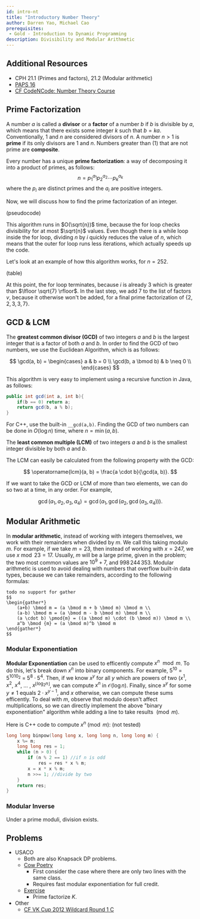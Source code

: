 ```yaml
---
id: intro-nt
title: "Introductory Number Theory"
author: Darren Yao, Michael Cao
prerequisites:
 - Gold - Introduction to Dynamic Programming
description: Divisibility and Modular Arithmetic
---
```


## Additional Resources

 - CPH 21.1 (Primes and factors), 21.2 (Modular arithmetic)
 - [PAPS 16](https://www.csc.kth.se/~jsannemo/slask/main.pdf)
 - [CF CodeNCode: Number Theory Course](https://codeforces.com/blog/entry/77137)

## Prime Factorization

A number $a$ is called a **divisor** or a **factor** of a number $b$ if $b$ is divisible by $a$, which means that there exists some integer $k$ such that $b = ka$. Conventionally, $1$ and $n$ are considered divisors of $n$. A number $n > 1$ is **prime** if its only divisors are $1$ and $n$. Numbers greater than \(1\) that are not prime are **composite**.

Every number has a unique **prime factorization**: a way of decomposing it into a product of primes, as follows:
$$
n = {p_1}^{a_1} {p_2}^{a_2} \cdots {p_k}^{a_k}
$$
where the $p_i$ are distinct primes and the $a_i$ are positive integers.

Now, we will discuss how to find the prime factorization of an integer.

(pseudocode)

This algorithm runs in $O(\sqrt{n})$ time, because the for loop checks divisibility for at most $\sqrt{n}$ values. Even though there is a while loop inside the for loop, dividing $n$ by $i$ quickly reduces the value of $n$, which means that the outer for loop runs less iterations, which actually speeds up the code.

Let's look at an example of how this algorithm works, for $n = 252$.

(table)

At this point, the for loop terminates, because $i$ is already 3 which is greater than $\lfloor \sqrt{7} \rfloor$. In the last step, we add $7$ to the list of factors $v$, because it otherwise won't be added, for a final prime factorization of $\{2, 2, 3, 3, 7\}$.


## GCD & LCM

The **greatest common divisor (GCD)** of two integers $a$ and $b$ is the largest integer that is a factor of both $a$ and $b$. In order to find the GCD of two numbers, we use the Euclidean Algorithm, which is as follows:

$$
\gcd(a, b) = \begin{cases}
     a & b = 0 \\
     \gcd(b, a \bmod b) & b \neq 0 \\
\end{cases}
$$

This algorithm is very easy to implement using a recursive function in Java, as follows:

```java
public int gcd(int a, int b){
    if(b == 0) return a;
    return gcd(b, a % b);
}
```

For C++, use the built-in `__gcd(a,b)`. Finding the GCD of two numbers can be done in $O(\log n)$ time, where $n = \min(a, b)$.

The **least common multiple (LCM)** of two integers $a$ and $b$ is the smallest integer divisible by both $a$ and $b$.

The LCM can easily be calculated from the following property with the GCD:

$$
\operatorname{lcm}(a, b) = \frac{a \cdot b}{\gcd(a, b)}.
$$

If we want to take the GCD or LCM of more than two elements, we can do so two at a time, in any order. For example,

$$
\gcd(a_1, a_2, a_3, a_4) = \gcd(a_1, \gcd(a_2, \gcd(a_3, a_4))).
$$

## Modular Arithmetic

In **modular arithmetic**, instead of working with integers themselves, we work with their remainders when divided by $m$. We call this taking modulo $m$. For example, if we take $m = 23$, then instead of working with $x = 247$, we use $x \bmod 23 = 17$. Usually, $m$ will be a large prime, given in the problem; the two most common values are $10^9 + 7$, and $998\,244\,353$. Modular arithmetic is used to avoid dealing with numbers that overflow built-in data types, because we can take remainders, according to the following formulas:

```
todo no support for gather
$$
\begin{gather*}
    (a+b) \bmod m = (a \bmod m + b \bmod m) \bmod m \\
    (a-b) \bmod m = (a \bmod m - b \bmod m) \bmod m \\
    (a \cdot b) \pmod{m} = ((a \bmod m) \cdot (b \bmod m)) \bmod m \\
    a^b \bmod {m} = (a \bmod m)^b \bmod m
\end{gather*}
$$
```

### Modular Exponentiation

**Modular Exponentiation** can be used to efficently compute $x ^ n \mod m$. To do this, let's break down $x ^ n$ into binary components. For example, $5 ^ {10}$ = $5 ^ {1010_2}$ = $5 ^ 8 \cdot 5 ^ 4$. Then, if we know $x ^ y$ for all $y$ which are powers of two ($x ^ 1$, $x ^ 2$, $x ^ 4$, $\dots$ , $x ^ {\lfloor{\log_2n} \rfloor}$, we can compute $x ^ n$ in $\mathcal{O}(\log n)$. Finally, since $x ^ y$ for some $y \neq 1$ equals $2 \cdot x ^ {y - 1}$, and $x$ otherwise, we can compute these sums efficently. To deal with $m$, observe that modulo doesn't affect multiplications, so we can directly implement the above "binary exponentiation" algorithm while adding a line to take results $\pmod m$.

Here is C++ code to compute $x ^ n \pmod m$:
(not tested)

```cpp
long long binpow(long long x, long long n, long long m) {
    x %= m;
    long long res = 1;
    while (n > 0) {
        if (n % 2 == 1) //if n is odd
            res = res * x % m;
        x = x * x % m;
        n >>= 1; //divide by two
    }
    return res;
}
```

### Modular Inverse

Under a prime moduli, division exists.

## Problems

 - USACO
   - Both are also Knapsack DP problems.
   - [Cow Poetry](http://usaco.org/index.php?page=viewproblem2&cpid=897)
     - First consider the case where there are only two lines with the same class.
     - Requires fast modular exponentiation for full credit.
   - [Exercise](http://www.usaco.org/index.php?page=viewproblem2&cpid=1043)
     - Prime factorize $K$.
 - Other
   - [CF VK Cup 2012 Wildcard Round 1 C](https://codeforces.com/problemset/problem/162/C)
